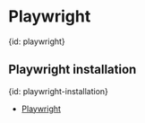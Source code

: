 # Playwright
{id: playwright}


## Playwright installation
{id: playwright-installation}

* [Playwright](https://playwright.dev/)

